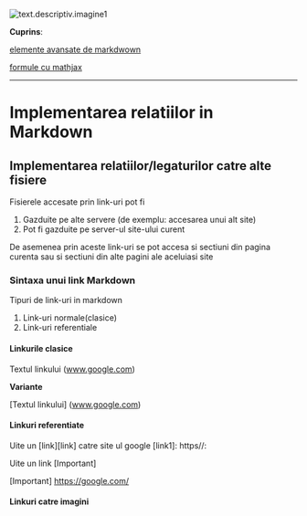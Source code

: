 ![text.descriptiv.imagine1](https://metricop.com/cdn/shop/articles/trimble-total-station.jpg?v=1677673954&width=1100)

**Cuprins**:

[elemente avansate de markdwown](avansate.md)

[formule cu mathjax](Mathjax.md)

***

# Implementarea relatiilor in Markdown


## Implementarea relatiilor/legaturilor catre alte fisiere

Fisierele accesate prin link-uri pot fi
1. Gazduite pe alte servere (de exemplu: accesarea unui alt site)
2. Pot fi gazduite pe server-ul site-ului curent

De asemenea prin aceste link-uri se pot accesa si sectiuni din pagina curenta sau si sectiuni din alte pagini ale aceluiasi site

### Sintaxa unui link Markdown

Tipuri de link-uri in markdown
1. Link-uri normale(clasice)
2. Link-uri referentiale

#### Linkurile clasice

Textul linkului (www.google.com)

**Variante**

[Textul linkului] (www.google.com)

#### Linkuri referentiate

Uite un [link][link] catre site ul google
[link1]: https//:

Uite un link [Important]

[Important] https://google.com/


#### Linkuri catre imagini






